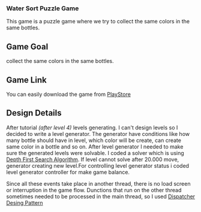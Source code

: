 ### Water Sort Puzzle Game
This game is a puzzle game where we try to collect the same colors in the same bottles.
## Game Goal
collect the same colors in the same bottles.
## Game Link
You can easily download the game from [PlayStore](https://play.google.com/store/apps/details?id=com.watersortpuzzle.colorsortpuzzle.watercolorsortpuzzle&hl=en&gl=us)
## Design Details

After tutorial *(after level 4)* levels generating. I can't design levels so I decided to write a level generator.
The generator have conditions like how many bottle should have in level, which color will be create, can create same color in a bottle and so on. 
After level generator I needed to make sure the generated levels were solvable. I coded a solver which is using [Depth First Search Algorithm](https://en.wikipedia.org/wiki/Depth-first_search). If level cannot solve after 20.000 move,
generator creating new level.For controlling level generator status i coded level generator controller for make game balance.

Since all these events take place in another thread, there is no load screen or interruption in the game flow. Dunctions that run on the other thread sometimes needed to be processed in the main thread, so I used [Dispatcher Desing Pattern](https://www.what-could-possibly-go-wrong.com/the-dispatcher-pattern/)
